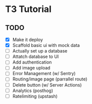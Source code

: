 # T3 Tutorial

## TODO

- [x] Make it deploy
- [x] Scaffold basic ui with mock data
- [ ] Actually set up a database
- [ ] Attatch database to UI
- [ ] Add authentication
- [ ] Add image upload
- [ ] Error Management (w/ Sentry)
- [ ] Routing/image page (parrallel route)
- [ ] Delete button (w/ Server Actions)
- [ ] Analytics (posthog)
- [ ] Ratelimiting (upstash)
